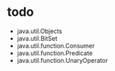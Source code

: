 # todo

- java.util.Objects
- java.util.BitSet
- java.util.function.Consumer
- java.util.function.Predicate
- java.util.function.UnaryOperator